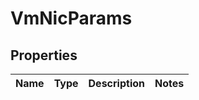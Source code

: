 

# VmNicParams


## Properties

Name | Type | Description | Notes
------------ | ------------- | ------------- | -------------



